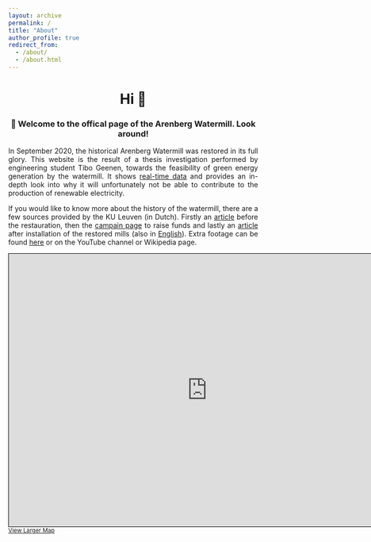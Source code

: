 ```yaml
---
layout: archive
permalink: /
title: "About"
author_profile: true
redirect_from:
  - /about/
  - /about.html
---
```


<style>body {text-align: justify}</style>

<h1 align="center">Hi 👋</h1>
<h3 align="center">🏡 Welcome to the offical page of the Arenberg Watermill. Look around!</h3>

In September 2020, the historical Arenberg Watermill was restored in its full glory. This website is the result of a thesis investigation performed by engineering student Tibo Geenen, towards the feasibility of green energy generation by the watermill. It shows [real-time data](https://arenberg-watermill.github.io/real-time-data/) and provides an in-depth look into why it will unfortunately not be able to contribute to the production of renewable electricity.
 
If you would like to know more about the history of the watermill, there are a few sources provided by the KU Leuven (in Dutch). Firstly an [article](https://nieuws.kuleuven.be/nl/2017/toen-nu-watermolen-arenberg) before the restauration, then the [campain page](https://www.kuleuven.be/fondsenwerving/overons/erfgoed/watermolen/geschiedenis) to raise funds and lastly an [article](https://stories.kuleuven.be/nl/verhalen/watermolen-aan-arenbergkasteel-in-ere-hersteld) after installation of the restored mills (also in [English](https://stories.kuleuven.be/en/stories/iconic-watermill-at-the-arenberg-castle-restored-to-place-of-honour)). Extra footage can be found [here](https://www.kuleuven.be/fondsenwerving/overons/erfgoed/watermolen/wandelingen-langs-de-watermolen) or on the YouTube channel or Wikipedia page.


<iframe width="800" height="550" frameborder="0" scrolling="yes" marginheight="0" marginwidth="0" src="https://www.openstreetmap.org/export/embed.html?bbox=4.68031793832779%2C50.861855508907574%2C4.684797227382661%2C50.86334870193567&amp;layer=mapnik&amp;marker=50.862602111399156%2C4.682557582855225" style="border: 1px solid black"></iframe><br/><small><a href="https://www.openstreetmap.org/?mlat=50.86260&amp;mlon=4.68256#map=19/50.86260/4.68256&amp;layers=N">View Larger Map</a></small>